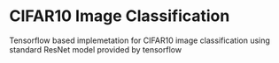 # CIFAR10 Image Classification

Tensorflow based implemetation for CIFAR10 image classification using
standard ResNet model provided by tensorflow

